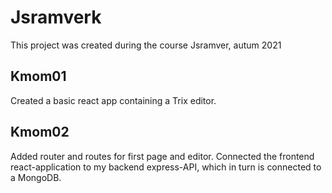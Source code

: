 # Jsramverk

This project was created during the course Jsramver, autum 2021

## Kmom01

Created a basic react app containing a Trix editor.

## Kmom02

Added router and routes for first page and editor. Connected the frontend react-application to my backend express-API, which in turn is connected to a MongoDB. 
